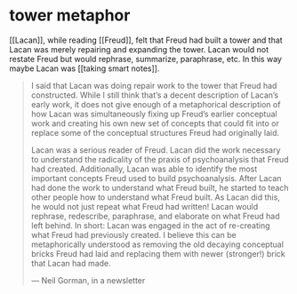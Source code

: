 # tower metaphor

[[Lacan]], while reading [[Freud]], felt that Freud had built a tower and that Lacan was merely repairing and expanding the tower. Lacan would not restate Freud but would rephrase, summarize, paraphrase, etc. In this way maybe Lacan was [[taking smart notes]].

> I said that Lacan was doing repair work to the tower that Freud had constructed. While I still think that&rsquo;s a decent description of Lacan&rsquo;s early work, it does not give enough of a metaphorical description of how Lacan was simultaneously fixing up Freud&rsquo;s earlier conceptual work and creating his own new set of concepts that could fit into or replace some of the conceptual structures Freud had originally laid.
> 
> Lacan was a serious reader of Freud. Lacan did the work necessary to understand the radicality of the praxis of psychoanalysis that Freud had created. Additionally, Lacan was able to identify the most important concepts Freud used to build psychoanalysis. After Lacan had done the work to understand what Freud built, he started to teach other people how to understand what Freud built. As Lacan did this, he would not just repeat what Freud had written! Lacan would rephrase, redescribe, paraphrase, and elaborate on what Freud had left behind. In short: Lacan was engaged in the act of re-creating what Freud had previously created. I believe this can be metaphorically understood as removing the old decaying conceptual bricks Freud had laid and replacing them with newer (stronger!) brick that Lacan had made.
> 
> &#x2014; Neil Gorman, in a newsletter

